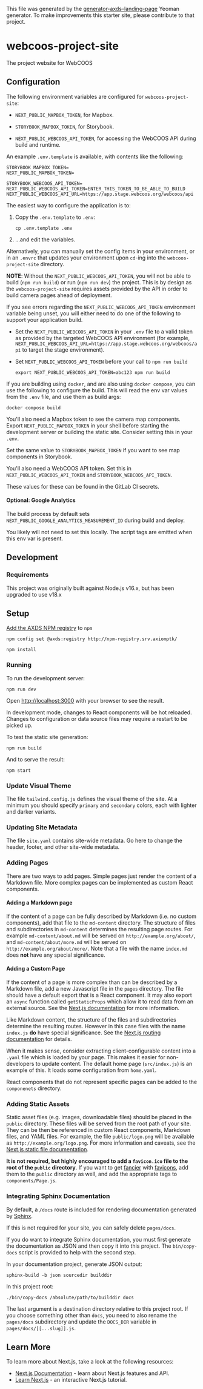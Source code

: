 This file was generated by the [generator-axds-landing-page](generator-axds-landing-page) Yeoman
generator. To make improvements this starter site, please contribute to that project.

# webcoos-project-site

The project website for WebCOOS

## Configuration

The following environment variables are configured for `webcoos-project-site`:

*   `NEXT_PUBLIC_MAPBOX_TOKEN`, for Mapbox.

*   `STORYBOOK_MAPBOX_TOKEN`, for Storybook.

*   `NEXT_PUBLIC_WEBCOOS_API_TOKEN`, for accessing the WebCOOS API during build
    and runtime.

An example `.env.template` is available, with contents like the following:

```shell
STORYBOOK_MAPBOX_TOKEN=
NEXT_PUBLIC_MAPBOX_TOKEN=

STORYBOOK_WEBCOOS_API_TOKEN=
NEXT_PUBLIC_WEBCOOS_API_TOKEN=ENTER_THIS_TOKEN_TO_BE_ABLE_TO_BUILD
NEXT_PUBLIC_WEBCOOS_API_URL=https://app.stage.webcoos.org/webcoos/api
```

The easiest way to configure the application is to:

1.  Copy the `.env.template` to `.env`:

    `cp .env.template .env`

1.  ...and edit the variables.

Alternatively, you can manually set the config items in your environment, or in
an `.envrc` that updates your environment upon `cd`-ing into the
`webcoos-project-site` directory.

**NOTE**: Without the `NEXT_PUBLIC_WEBCOOS_API_TOKEN`, you will not be able to
build (`npm run build`) or run (`npm run dev`) the project. This is by design as
the `webcoos-project-site` requires assets provided by the API in order to build
camera pages ahead of deployment.

If you see errors regarding the `NEXT_PUBLIC_WEBCOOS_API_TOKEN` environment
variable being unset, you will either need to do one of the following to
support your application build.

*   Set the `NEXT_PUBLIC_WEBCOOS_API_TOKEN` in your `.env` file to a valid
    token as provided by the targeted WebCOOS API environment (for example,
    `NEXT_PUBLIC_WEBCOOS_API_URL=https://app.stage.webcoos.org/webcoos/api` to
    target the stage environment).

*   Set `NEXT_PUBLIC_WEBCOOS_API_TOKEN` before your call to `npm run build`

    ```shell
    export NEXT_PUBLIC_WEBCOOS_API_TOKEN=abc123 npm run build
    ```

If you are building using `docker`, and are also using `docker compose`, you can
use the following to configure the build. This will read the env var values from
the `.env` file, and use them as build args:

```shell
docker compose build
```

You'll also need a Mapbox token to see the camera map components. Export
`NEXT_PUBLIC_MAPBOX_TOKEN` in your shell before starting the development server
or building the static site. Consider setting this in your `.env`.

Set the same value to `STORYBOOK_MAPBOX_TOKEN` if you want to see map components
in Storybook.

You'll also need a WebCOOS API token.  Set this in
`NEXT_PUBLIC_WEBCOOS_API_TOKEN` and `STORYBOOK_WEBCOOS_API_TOKEN`.

These values for these can be found in the GitLab CI secrets.

#### Optional: Google Analytics

The build process by default sets `NEXT_PUBLIC_GOOGLE_ANALYTICS_MEASUREMENT_ID`
during build and deploy.

You likely will not need to set this locally.  The script tags are emitted when
this env var is present.

## Development

### Requirements

This project was originally built against Node.js v16.x, but has been
upgraded to use v18.x


## Setup

[Add the AXDS NPM registry](https://axds.atlassian.net/wiki/spaces/LEM/pages/1027833857/2022-01-18+adding+axds+npm+package+registry) to `npm`

```shell
npm config set @axds:registry http://npm-registry.srv.axiomptk/
```

```shell
npm install
```

### Running

To run the development server:

```shell
npm run dev
```

Open [http://localhost:3000](http://localhost:3000) with your browser to see the result.

In development mode, changes to React components will be hot reloaded. Changes to configuration
or data source files may require a restart to be picked up.

To test the static site generation:

```shell
npm run build
```

And to serve the result:

```shell
npm start
```

### Update Visual Theme

The file `tailwind.config.js` defines the visual theme of the site. At a minimum you should
specify `primary` and `secondary` colors, each with lighter and darker variants.

### Updating Site Metadata

The file `site.yaml` contains site-wide metadata. Go here to change the header, footer, and
other site-wide metadata.

### Adding Pages

There are two ways to add pages. Simple pages just render the content of a Markdown file. More
complex pages can be implemented as custom React components.

#### Adding a Markdown page

If the content of a page can be fully described by Markdown (i.e. no custom components), add
that file to the `md-content` directory. The structure of files and subdirectories in
`md-content` determines the resulting page routes. For example `md-content/about.md` will be
served on `http://example.org/about/`, and `md-content/about/more.md` will be served on
`http://example.org/about/more/`. Note that a file with the name `index.md` does **not** have
any special significance.

#### Adding a Custom Page

If the content of a page is more complex than can be described by a Markdown file, add
a new Javascript file in the `pages` directory. The file should have a default export that
is a React component. It may also export an `async` function called `getStaticProps` which
allow it to read data from an external source. See the
[Next.js documentation](https://nextjs.org/docs/basic-features/pages) for more information.

Like Markdown content, the structure of the files and subdirectories determine the resulting
routes. However in this case files with the name `index.js` **do** have special significance.
See the [Next.js routing documentation](https://nextjs.org/docs/routing/introduction) for details.

When it makes sense, consider extracting client-configurable content into a `.yaml` file which
is loaded by your page. This makes it easier for non-developers to update content. The default home
page (`src/index.js`) is an example of this. It loads some configuration from `home.yaml`.

React components that do not represent specific pages can be added to the `componenets` directory.

### Adding Static Assets

Static asset files (e.g. images, downloadable files) should be placed in the `public` directory.
These files will be served from the root path of your site. They can be then be referenced in
custom React components, Markdown files, and YAML files. For example, the file `public/logo.png`
will be available as `http://example.org/logo.png`. For more information and caveats, see
the [Next.js static file documentation](https://nextjs.org/docs/basic-features/static-file-serving).

**It is not required, but highly encouraged to add a `favicon.ico` file to the root of the `public`
directory**. If you want to get [fancier](https://bitsofco.de/all-about-favicons-and-touch-icons/)
with [favicons](https://github.com/audreyfeldroy/favicon-cheat-sheet), add them to the `public`
directory as well, and add the appropriate tags to `components/Page.js`.

### Integrating Sphinx Documentation

By default, a `/docs` route is included for rendering documentation generated by
[Sphinx](https://www.sphinx-doc.org/en/master/).

If this is not required for your site, you can safely delete `pages/docs`.

If you do want to integrate Sphinx documentation, you must first generate the documentation
as JSON and then copy it into this project. The `bin/copy-docs` script is provided to help
with the second step.

In your documentation project, generate JSON output:

```shell
sphinx-build -b json sourcedir builddir
```

In this project root:

```shell
./bin/copy-docs /absolute/path/to/builddir docs
```

The last argument is a destination directory relative to this project root. If you choose
something other than `docs`, you need to also rename the `pages/docs` subdirectory and update
the `DOCS_DIR` variable in `pages/docs/[[...slug]].js`.

## Learn More

To learn more about Next.js, take a look at the following resources:

-   [Next.js Documentation](https://nextjs.org/docs) - learn about Next.js features and API.
-   [Learn Next.js](https://nextjs.org/learn) - an interactive Next.js tutorial.
